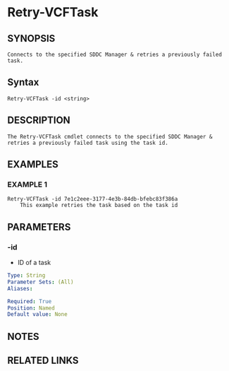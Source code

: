 # Retry-VCFTask

## SYNOPSIS
    Connects to the specified SDDC Manager & retries a previously failed task.

## Syntax
```
Retry-VCFTask -id <string>
```

## DESCRIPTION
    The Retry-VCFTask cmdlet connects to the specified SDDC Manager & retries a previously failed task using the task id.


## EXAMPLES

### EXAMPLE 1
```
Retry-VCFTask -id 7e1c2eee-3177-4e3b-84db-bfebc83f386a
    This example retries the task based on the task id 
```

## PARAMETERS

### -id
- ID of a task

```yaml
Type: String
Parameter Sets: (All)
Aliases:

Required: True
Position: Named
Default value: None
```

## NOTES

## RELATED LINKS

